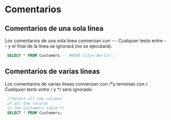 # Comentarios

## Comentarios de una sola línea

Los comentarios de una sola línea comienzan con --.
Cualquier texto entre -- y el final de la línea se ignorará (no se ejecutará).

```sql
 SELECT * FROM Customers -- WHERE City='Berlin';
```

## Comentarios de varias líneas

Los comentarios de varias líneas comienzan con /*y terminan con */.
Cualquier texto entre /* y */ será ignorado.

```sql
 /*Select all the columns
 of all the records
 in the Customers table:*/
 SELECT * FROM Customers;
 ```